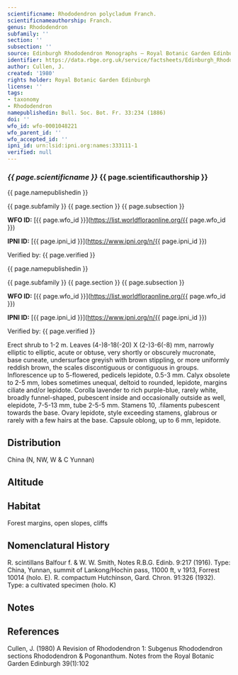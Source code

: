 ```yaml
---
scientificname: Rhododendron polycladum Franch.
scientificnameauthorship: Franch.
genus: Rhododendron
subfamily: ''
section: ''
subsection: ''
source: Edinburgh Rhododendron Monographs – Royal Botanic Garden Edinburgh
identifier: https://data.rbge.org.uk/service/factsheets/Edinburgh_Rhododendron_Monographs.xhtml
author: Cullen, J.
created: '1980'
rights holder: Royal Botanic Garden Edinburgh
license: ''
tags:
- taxonomy
- Rhododendron
namepublishedin: Bull. Soc. Bot. Fr. 33:234 (1886)
doi: ''
wfo_id: wfo-0001048221
wfo_parent_id: ''
wfo_accepted_id: ''
ipni_id: urn:lsid:ipni.org:names:333111-1
verified: null
---
```

### _{{ page.scientificname }}_ {{ page.scientificauthorship }}
 {{ page.namepublishedin }}

{{ page.subfamily }} {{ page.section }} {{ page.subsection }}

**WFO ID:** [{{ page.wfo_id }}](https://list.worldfloraonline.org/{{ page.wfo_id }})

**IPNI ID:** [{{ page.ipni_id }}](https://www.ipni.org/n/{{ page.ipni_id }})

Verified by: {{ page.verified }}

 {{ page.namepublishedin }}

{{ page.subfamily }} {{ page.section }} {{ page.subsection }}

**WFO ID:** [{{ page.wfo_id }}](https://list.worldfloraonline.org/{{ page.wfo_id }})

**IPNI ID:** [{{ page.ipni_id }}](https://www.ipni.org/n/{{ page.ipni_id }})

Verified by: {{ page.verified }}



Erect shrub to 1-2 m. Leaves (4-)8-18(-20) X (2-)3-6(-8) mm, narrowly elliptic to elliptic, acute or obtuse, very shortly or obscurely mucronate, base cuneate, undersurface greyish with brown stippling, or more uniformly reddish brown, the scales discontiguous or contiguous in groups. Inflorescence up to 5-flowered, pedicels lepidote, 0.5-3 mm. Calyx obsolete to 2-5 mm, lobes sometimes unequal, deltoid to rounded, lepidote, margins ciliate and/or lepidote. Corolla lavender to rich purple-blue, rarely white, broadly funnel-shaped, pubescent inside and occasionally outside as well, elepidote, 7-5-13 mm, tube 2-5-5 mm. Stamens 10, .filaments pubescent towards the base. Ovary lepidote, style exceeding stamens, glabrous or rarely with a few hairs at the base. Capsule oblong, up to 6 mm, lepidote.

## Distribution
China (N, NW, W & C Yunnan)

## Altitude


## Habitat
Forest margins, open slopes, cliffs

## Nomenclatural History
R. scintillans Balfour f. & W. W. Smith, Notes R.B.G. Edinb. 9:217 (1916). Type: China, Yunnan, summit of Lankong/Hochin pass, 11000 ft, v 1913, Forrest 10014 (holo. E). R. compactum Hutchinson, Gard. Chron. 91:326 (1932). Type: a cultivated specimen (holo. K)
                       
## Notes


## References

Cullen, J. (1980) A Revision of Rhododendron 1: Subgenus Rhododendron sections Rhododendron & Pogonanthum. Notes from the Royal Botanic Garden Edinburgh 39(1):102
